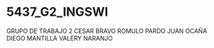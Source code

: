 # 5437_G2_INGSWI
GRUPO DE TRABAJO 2
CESAR BRAVO
ROMULO PARDO
JUAN OCAÑA
DIEGO MANTILLA
VALERY NARANJO
